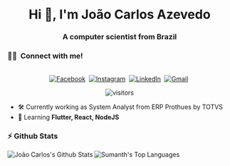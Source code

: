 <h1 align="center">Hi 👋, I'm João Carlos Azevedo</h1>
<h3 align="center">A computer scientist from Brazil</h3>

 ### 🤝🏻 &nbsp;Connect with me!
<p align="center">
 
<br>
<a href="https://www.facebook.com/jaoazevedo"><img src="https://img.shields.io/badge/facebook-%231877F2.svg?&style=for-the-badge&logo=facebook&logoColor=white" alt="Facebook" /></a>&nbsp;
<a href="https://www.instagram.com/jc_azevedo/"><img src="https://img.shields.io/badge/instagram-%23E4405F.svg?&style=for-the-badge&logo=instagram&logoColor=white" alt="Instagram" /></a>&nbsp;
<a href="https://www.linkedin.com/in/joaocarlosazevedo/"><img src="https://img.shields.io/badge/linkedin-%230077B5.svg?&style=for-the-badge&logo=linkedin&logoColor=white" alt="LinkedIn" /></a>&nbsp;
<a href="mailto:jcorreadeazevedo@gmail.com?subject=Olá João"><img src="https://img.shields.io/badge/gmail-%23D14836.svg?&style=for-the-badge&logo=gmail&logoColor=white" alt="Gmail"/></a>&nbsp;
</p>




<p align="center">
    <img align="center"  alt="visitors" src="https://komarev.com/ghpvc/?username=joaocarlosazevedo" alt="joaocarlosazevedo" /> 
</p>

- 🛠️ Currently working as System Analyst from ERP Prothues by TOTVS
- 🌱 Learning **Flutter, React, NodeJS**

### :zap: Github Stats
<img align="left" src="https://github-readme-stats.vercel.app/api/top-langs/?username=joaocarlosazevedo&layout=compact&theme=dark" alt="João Carlos's Github Stats" >
<img src="https://github-readme-stats.vercel.app/api?username=joaocarlosazevedo&show_icons=true&theme=dark" alt="Sumanth's Top Languages">

